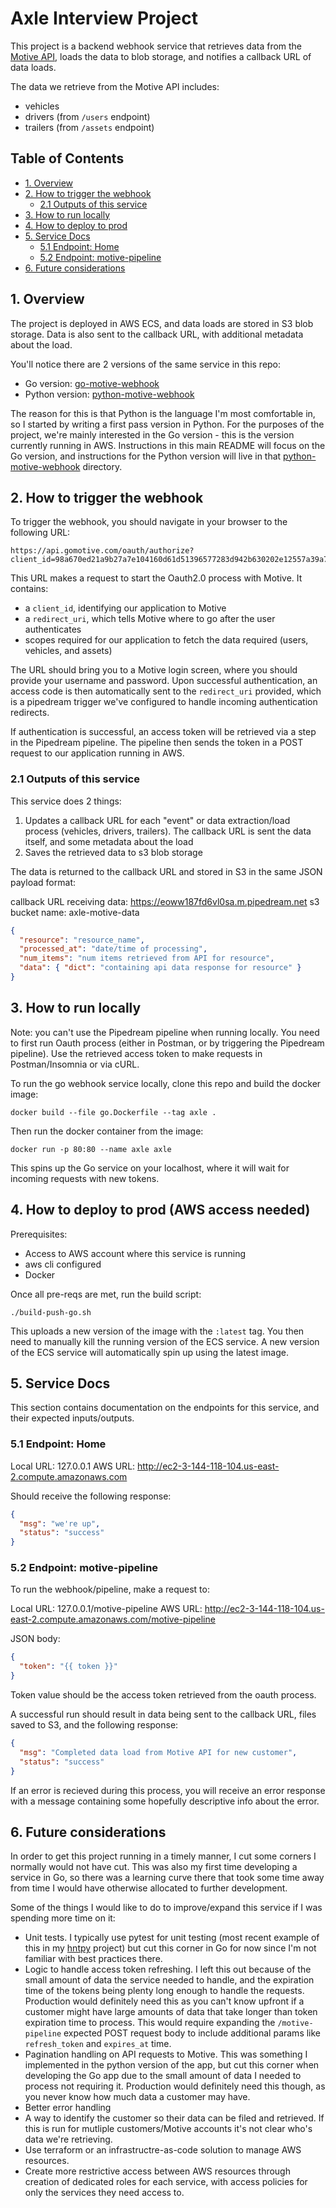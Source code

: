 # Axle Interview Project

This project is a backend webhook service that retrieves data from the [Motive API](https://developer.gomotive.com/reference/introduction), loads the data to blob storage, and notifies a callback URL of data loads.

The data we retrieve from the Motive API includes:

- vehicles
- drivers (from `/users` endpoint)
- trailers (from `/assets` endpoint)

## Table of Contents

- [1. Overview](#1-overview)
- [2. How to trigger the webhook](#2-how-to-trigger-the-webhook)
  - [2.1 Outputs of this service](#21-outputs-of-this-service)
- [3. How to run locally](#3-how-to-run-locally)
- [4. How to deploy to prod](#4-how-to-deploy-to-prod-aws-access-needed)
- [5. Service Docs](#5-serivce-docs)
  - [5.1 Endpoint: Home](#51-endpoint-home)
  - [5.2 Endpoint: motive-pipeline](#52-endpoint-motive-pipeline)
- [6. Future considerations](#6-future-considerations)

## 1. Overview

The project is deployed in AWS ECS, and data loads are stored in S3 blob storage. Data is also sent to the callback URL, with additional metadata about the load.

You'll notice there are 2 versions of the same service in this repo:

- Go version: [go-motive-webhook](https://github.com/h-morgan/axle-motive-webhook/tree/main/go-motive-webhook)
- Python version: [python-motive-webhook](https://github.com/h-morgan/axle-motive-webhook/tree/main/python-motive-webhook)

The reason for this is that Python is the language I'm most comfortable in, so I started by writing a first pass version in Python. For the purposes of the project, we're mainly interested in the Go version - this is the version currently running in AWS. Instructions in this main README will focus on the Go version, and instructions for the Python version will live in that [python-motive-webhook](https://github.com/h-morgan/axle-motive-webhook/tree/main/python-motive-webhook) directory.

## 2. How to trigger the webhook

To trigger the webhook, you should navigate in your browser to the following URL:

```
https://api.gomotive.com/oauth/authorize?client_id=98a670ed21a9b27a7e104160d61d51396577283d942b630202e12557a39a76f4&redirect_uri=https://eovvvgjxrp54hso.m.pipedream.net&response_type=code&scope=users.read%20vehicles.read%20assets.read
```

This URL makes a request to start the Oauth2.0 process with Motive. It contains:

- a `client_id`, identifying our application to Motive
- a `redirect_uri`, which tells Motive where to go after the user authenticates
- scopes required for our application to fetch the data required (users, vehicles, and assets)

The URL should bring you to a Motive login screen, where you should provide your username and password. Upon successful authentication, an access code is then automatically sent to the `redirect_uri` provided, which is a pipedream trigger we've configured to handle incoming authentication redirects.

If authentication is successful, an access token will be retrieved via a step in the Pipedream pipeline. The pipeline then sends the token in a POST request to our application running in AWS.

### 2.1 Outputs of this service

This service does 2 things:

1. Updates a callback URL for each "event" or data extraction/load process (vehicles, drivers, trailers). The callback URL is sent the data itself, and some metadata about the load
2. Saves the retrieved data to s3 blob storage

The data is returned to the callback URL and stored in S3 in the same JSON payload format:

callback URL receiving data: https://eoww187fd6vl0sa.m.pipedream.net
s3 bucket name: axle-motive-data

```json
{
  "resource": "resource_name",
  "processed_at": "date/time of processing",
  "num_items": "num items retrieved from API for resource",
  "data": { "dict": "containing api data response for resource" }
}
```

## 3. How to run locally

Note: you can't use the Pipedream pipeline when running locally. You need to first run Oauth process (either in Postman, or by triggering the Pipedream pipeline). Use the retrieved access token to make requests in Postman/Insomnia or via cURL.

To run the go webhook service locally, clone this repo and build the docker image:

```
docker build --file go.Dockerfile --tag axle .
```

Then run the docker container from the image:

```
docker run -p 80:80 --name axle axle
```

This spins up the Go service on your localhost, where it will wait for incoming requests with new tokens.

## 4. How to deploy to prod (AWS access needed)

Prerequisites:

- Access to AWS account where this service is running
- aws cli configured
- Docker

Once all pre-reqs are met, run the build script:

```
./build-push-go.sh
```

This uploads a new version of the image with the `:latest` tag. You then need to manually kill the running version of the ECS service. A new version of the ECS service will automatically spin up using the latest image.

## 5. Service Docs

This section contains documentation on the endpoints for this service, and their expected inputs/outputs.

### 5.1 Endpoint: Home

Local URL: 127.0.0.1
AWS URL: http://ec2-3-144-118-104.us-east-2.compute.amazonaws.com

Should receive the following response:

```json
{
  "msg": "we're up",
  "status": "success"
}
```

### 5.2 Endpoint: motive-pipeline

To run the webhook/pipeline, make a request to:

Local URL: 127.0.0.1/motive-pipeline
AWS URL: http://ec2-3-144-118-104.us-east-2.compute.amazonaws.com/motive-pipeline

JSON body:

```json
{
  "token": "{{ token }}"
}
```

Token value should be the access token retrieved from the oauth process.

A successful run should result in data being sent to the callback URL, files saved to S3, and the following response:

```json
{
  "msg": "Completed data load from Motive API for new customer",
  "status": "success"
}
```

If an error is recieved during this process, you will receive an error response with a message containing some hopefully descriptive info about the error.

## 6. Future considerations

In order to get this project running in a timely manner, I cut some corners I normally would not have cut. This was also my first time developing a service in Go, so there was a learning curve there that took some time away from time I would have otherwise allocated to further development.

Some of the things I would like to do to improve/expand this service if I was spending more time on it:

- Unit tests. I typically use pytest for unit testing (most recent example of this in my [hntpy](https://github.com/h-morgan/hntpy/tree/main/tests) project) but cut this corner in Go for now since I'm not familiar with best practices there.
- Logic to handle access token refreshing. I left this out because of the small amount of data the service needed to handle, and the expiration time of the tokens being plenty long enough to handle the requests. Production would definitely need this as you can't know upfront if a customer might have large amounts of data that take longer than token expiration time to process. This would require expanding the `/motive-pipeline` expected POST request body to include additional params like `refresh_token` and `expires_at` time.
- Pagination handling on API requests to Motive. This was something I implemented in the python version of the app, but cut this corner when developing the Go app due to the small amount of data I needed to process not requiring it. Production would definitely need this though, as you never know how much data a customer may have.
- Better error handling
- A way to identify the customer so their data can be filed and retrieved. If this is run for mutliple customers/Motive accounts it's not clear who's data we're retrieving.
- Use terraform or an infrastructre-as-code solution to manage AWS resources.
- Create more restrictive access between AWS resources through creation of dedicated roles for each service, with access policies for only the services they need access to.
